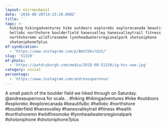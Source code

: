 ```yaml
---
layout: micropubpost
date: '2018-08-20T14:15:20.000Z'
title: ''
tags: >-
  hiking hikingadventures hike outdoors explorebc explorecanada beautifulbc
  hellobc northshore boulderfield hanesvalley hanesvalleytrail fitness health
  northshoremn wildfiresmoke lynnheadwatersregionalpark shotoniphone
  shotoniphone7plus
mf-syndication:
  - 'https://www.instagram.com/p/BmtCUkvlOzS/'
slug: '51320'
mf-photo:
  - 'https://patdryburgh.com/media/2018-08-51320/ig-hcs-xwe.jpg'
category: social
persontags:
  - 'https://www.instagram.com/andreasupernova'
---
```

A small patch of the boulder field we hiked through on Saturday. @andreasupernova for scale.
.
#hiking #hikingadventures #hike #outdoors #explorebc #explorecanada #beautifulbc #hellobc #northshore #boulderfield #hanesvalley #hanesvalleytrail #fitness #health #northshoremn #wildfiresmoke #lynnheadwatersregionalpark #shotoniphone #shotoniphone7plus
